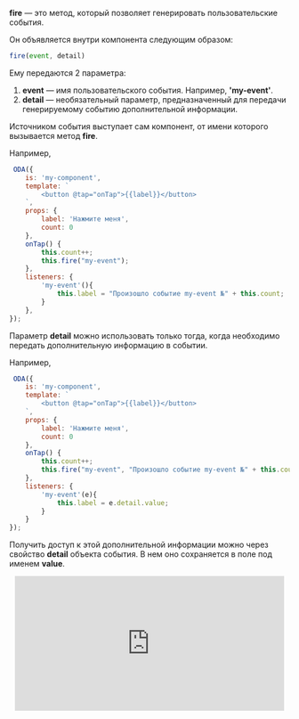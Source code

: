 **fire** — это метод, который позволяет генерировать пользовательские события.

Он объявляется внутри компонента следующим образом:

```javascript
fire(event, detail)
```

Ему передаются 2 параметра:

1. **event** — имя пользовательского события. Например, **'my-event'**.
1. **detail** — необязательный параметр, предназначенный для передачи генерируемому событию дополнительной информации.

Источником события выступает сам компонент, от имени которого вызывается метод **fire**.

Например,

```javascript _run_edit_[my-component.js]
 ODA({
    is: 'my-component',
    template: `
        <button @tap="onTap">{{label}}</button>
    `,
    props: {
        label: 'Нажмите меня',
        count: 0
    },
    onTap() {
        this.count++;
        this.fire("my-event");
    },
    listeners: {
        'my-event'(){
            this.label = "Произошло событие my-event №" + this.count;
        }
    },
});
```

Параметр **detail** можно использовать только тогда, когда необходимо передать дополнительную информацию в событии.

Например,

```javascript _run_edit_[my-component.js]
 ODA({
    is: 'my-component',
    template: `
        <button @tap="onTap">{{label}}</button>
    `,
    props: {
        label: 'Нажмите меня',
        count: 0
    },
    onTap() {
        this.count++;
        this.fire("my-event", "Произошло событие my-event №" + this.count);
    },
    listeners: {
        'my-event'(e){
            this.label = e.detail.value;
        }
    }
});
```

 Получить доступ к этой дополнительной информации можно через свойство **detail** объекта события. В нем оно сохраняется в поле под именем **value**.

<div style="position:relative;padding-bottom:48%; margin:10px">
    <iframe src="https://www.youtube.com/embed/2fbP12hEBjE?start=0" frameborder="0" allow="accelerometer; autoplay; encrypted-media; gyroscope; picture-in-picture" allowfullscreen
    	style="position:absolute;width:100%;height:100%;"></iframe>
</div>
